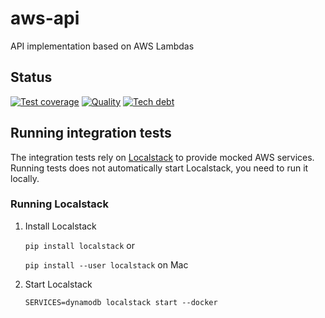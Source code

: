 # aws-api
API implementation based on AWS Lambdas

## Status

[![Test coverage](https://sonarcloud.io/api/project_badges/measure?project=aws-api&metric=coverage)](https://sonarcloud.io/dashboard?id=aws-api) [![Quality](https://sonarcloud.io/api/project_badges/measure?project=aws-api&metric=alert_status)](https://sonarcloud.io/dashboard?id=aws-api) [![Tech debt](https://sonarcloud.io/api/project_badges/measure?project=aws-api&metric=sqale_index)](https://sonarcloud.io/dashboard?id=aws-api)

## Running integration tests

The integration tests rely on [Localstack](https://github.com/localstack/localstack) to provide mocked AWS services. Running tests does not automatically start Localstack, you need to run it locally.

### Running Localstack

1. Install Localstack

   `pip install localstack` or

   `pip install --user localstack` on Mac

2. Start Localstack

   `SERVICES=dynamodb localstack start --docker`
